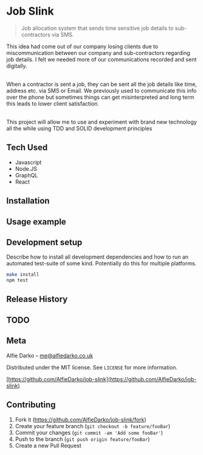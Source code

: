 # Job Slink
> Job allocation system that sends time sensitive job details to sub-contractors via SMS.

This idea had come out of our company losing clients due to miscommunication between our company and sub-contractors regarding job details. I felt we needed more of our communications recorded and sent digitally.<br><Br>

When a contractor is sent a job, they can be sent all the job details like time, address etc. via SMS or Email. We previously used to communicate this info over the phone but sometimes things can get misinterpreted and long term this leads to lower client satisfaction.<br><Br>

This project will allow me to use and experiment with brand new technology all the while using TDD and SOLID development principles

## Tech Used
- Javascript
- Node.JS
- GraphQL
- React

## Installation



## Usage example



## Development setup

Describe how to install all development dependencies and how to run an automated test-suite of some kind. Potentially do this for multiple platforms.

```sh
make install
npm test
```

## Release History

## TODO

## Meta

Alfie Darko – me@alfiedarko.co.uk

Distributed under the MIT license. See ``LICENSE`` for more information.

[https://github.com/AlfieDarko/job-slink](https://github.com/AlfieDarko/job-slink)

## Contributing

1. Fork it (<https://github.com/AlfieDarko/job-slink/fork>)
2. Create your feature branch (`git checkout -b feature/fooBar`)
3. Commit your changes (`git commit -am 'Add some fooBar'`)
4. Push to the branch (`git push origin feature/fooBar`)
5. Create a new Pull Request

<!-- Markdown link & img dfn's -->
